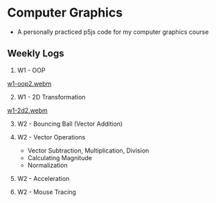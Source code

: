 # Computer Graphics

- A personally practiced p5js code for my computer graphics course

## Weekly Logs

1. W1 - OOP

[w1-oop2.webm](https://github.com/urbanscratcher/study-graphics/assets/17016494/2b8ffdcd-9d4b-48f0-aef8-fd5f2e6db8a6)

2. W1 - 2D Transformation

[w1-2d2.webm](https://github.com/urbanscratcher/study-graphics/assets/17016494/7de0f7d9-ee8e-4de6-8623-a2a307aa09eb)

3. W2 - Bouncing Ball (Vector Addition)

4. W2 - Vector Operations

   - Vector Subtraction, Multiplication, Division
   - Calculating Magnitude
   - Normalization

5. W2 - Acceleration

6. W2 - Mouse Tracing
